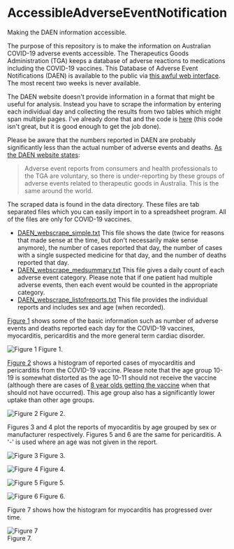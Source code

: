 # AccessibleAdverseEventNotification
Making the DAEN information accessible.

The purpose of this repository is to make the information on Australian COVID-19 adverse events accessible. The Therapeutics Goods Administration (TGA) keeps a database of adverse reactions to medications including the COVID-19 vaccines. This Database of Adverse Event Notifications (DAEN) is available to the public via [this awful web interface](https://apps.tga.gov.au/PROD/DAEN/daen-entry.aspx). The most recent two weeks is never available.

The DAEN website doesn't provide information in a format that might be useful for analysis. Instead you have to scrape the information by entering each individual day and collecting the results from two tables which might span multiple pages. I've already done that and the code is [here](code/DAEN_scrape.py) (this code isn't great, but it is good enough to get the job done).

Please be aware that the numbers reported in DAEN are probably significantly less than the actual number of adverse events and deaths. [As the DAEN website states](https://www.tga.gov.au/about-daen-medicines):
> Adverse event reports from consumers and health professionals to the TGA are voluntary, so there is under-reporting by these groups of adverse events related to therapeutic goods in Australia. This is the same around the world.

The scraped data is found in the data directory. These files are tab separated files which you can easily import in to a spreadsheet program. All of the files are only for COVID-19 vaccines.
- [DAEN_webscrape_simple.txt](data/DAEN_webscrape_simple.txt) This file shows the date (twice for reasons that made sense at the time, but don't necessarily make sense anymore), the number of cases reported that day, the number of cases with a single suspected medicine for that day, and the number of deaths reported that day.
- [DAEN_webscrape_medsummary.txt](data/DAEN_webscrape_medsummary.txt) This file gives a daily count of each adverse event category. Please note that if one patient had multiple adverse events, then each event would be counted in the appropriate category.
- [DAEN_webscrape_listofreports.txt](data/DAEN_webscrape_listofreports.txt) This file provides the individual reports and includes sex and age (when recorded).

[Figure 1](graphs/DAEN%20cases.png) shows some of the basic information such as number of adverse events and deaths reported each day for the COVID-19 vaccines, myocarditis, pericarditis and the more general term cardiac disorder. 

![Figure 1](graphs/DAEN%20cases.png)
Figure 1.

[Figure 2](graphs/DAEN%20histogram%20myocarditis%20age.png) shows a histogram of reported cases of myocarditis and pericarditis from the COVID-19 vaccine. Please note that the age group 10-19 is somewhat distorted as the age 10-11 should not receive the vaccine (although there are cases of [8 year olds getting the vaccine](graphs/DAEN%20young%20vaccinated.png) when that should not have occurred). This age group also has a significantly lower uptake than other age groups.

![Figure 2](graphs/DAEN%20histogram%20myocarditis%20age.png)
Figure 2.

Figures 3 and 4 plot the reports of myocarditis by age grouped by sex or manufacturer respectively. Figures 5 and 6 are the same for pericarditis. A '-' is used where an age was not given in the report.

![Figure 3](graphs/DAEN%20myocarditis%20cases%20age.png)
Figure 3.

![Figure 4](graphs/DAEN%20myocarditis%20cases%20manufacturer.png)
Figure 4.

![Figure 5](graphs/DAEN%20pericarditis%20cases%20age.png)
Figure 5.

![Figure 6](graphs/DAEN%20pericarditis%20cases%20manufacturer.png)
Figure 6.

Figure 7 shows how the histogram for myocarditis has progressed over time. 

![Figure 7](graphs/DAEN_histogram_myocarditis_age.gif)  
Figure 7.
